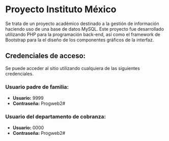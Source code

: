 # Proyecto Instituto México
Se trata de un proyecto académico destinado a la gestión de información haciendo uso de una base de datos MySQL. Este proyecto fue desarrollado utilizando PHP para la programación back-end, así como el framework de Bootstrap para la el diseño de los componentes gráficos de la interfaz.

## Credenciales de acceso:
Se puede acceder al sitio utilizando cualquiera de las siguientes credenciales.

### Usuario padre de familia:
- **Usuario:** 9999
- **Contraseña:** Progweb2#

### Usuario del departamento de cobranza:
- **Usuario:** 0000
- **Contraseña:** Progweb2#
